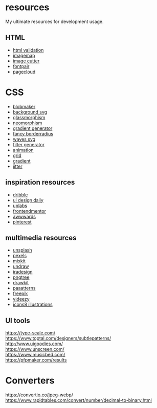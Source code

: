 # resources
My ultimate resources for development usage.

## HTML

- [html validation](https://validator.w3.org/)
- [imagemap](https://image-map.weebly.com)
- [image cutter](https://www.imgonline.com.ua/eng/cut-photo-into-pieces.php)
- [fontpair](https://www.fontpair.co/)
- [pagecloud](https://www.pagecloud.com/blog/best-google-fonts-pairings)

# CSS

- [blobmaker](https://www.blobmaker.app/)
- [background svg](https://svgbackgrounds.com/)
- [glassmorphism](https://glassmorphism.com/)
- [neomorphism](https://neumorphism.io/)
- [gradient generator](https://www.colorzilla.com/gradient-editor/)
- [fancy borderradius](https://9elements.github.io/fancy-border-radius/)
- [waves svg](https://www.svgwaves.io/)
- [filter generator](https://www.cssfiltergenerator.com/)
- [animation](http://www.justinaguilar.com/animations/#)
- [grid](https://grid.malven.co/)
- [gradient](http://www.gradientsguru.com/)
- [jitter](https://jitter.video/)

## inspiration resources

- [dribble](https://dribbble.com/)
- [ui design daily](https://www.uidesigndaily.com/)
- [uplabs](https://www.uplabs.com/)
- [frontendmentor](https://www.frontendmentor.io/)
- [awwwards](https://www.awwwards.com/)
- [pinterest](https://www.pinterest.com/)

## multimedia resources

- [unsplash](https://unsplash.com/)
- [pexels](https://www.pexels.com/)
- [mixkit](https://mixkit.co/)
- [undraw](https://undraw.co/)
- [iradesign](https://iradesign.io/)
- [pngtree](https://pngtree.com/)
- [drawkit](https://www.drawkit.io/)
- [paaatterns](https://products.ls.graphics/paaatterns/)
- [freepik](https://www.freepik.com/)
- [videezy](https://www.videezy.com/)
- [icons8 illustrations](https://icons8.com/illustrations)


## UI tools

https://type-scale.com/ <br />
https://www.toptal.com/designers/subtlepatterns/ <br />
http://www.uigoodies.com/ <br />
https://www.unscreen.com/ <br />
https://www.musicbed.com/ <br />
https://pfpmaker.com/results

# Converters
https://convertio.co/jpeg-webp/ <br />
https://www.rapidtables.com/convert/number/decimal-to-binary.html
